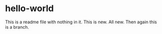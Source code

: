 # hello-world

This is a readme file with nothing in it. 
This is new. All new. 
Then again this is a branch. 

